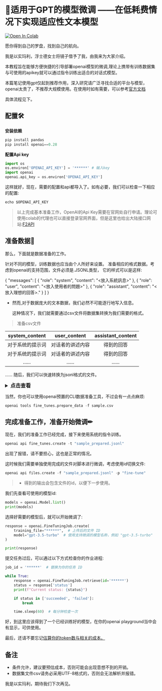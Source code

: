 # 📝适用于GPT的模型微调   ——在低耗费情况下实现适应性文本模型 
[![Open In Colab](https://img.shields.io/badge/Colab-EEAD0E?style=for-the-badge&logo=googlecolab&logoColor=525252
)](https://colab.research.google.com/drive/1vvQq6-BksAkRun_GeMYqM8D8UREG2y9o?usp=sharing)
 
 愿你得到自己的罗盘，找到自己的航向。

 我是以实玛利，浮士德女士将镜子借予了我，由我来为大家介绍。
 
 本教程旨在能够方便快捷的引导部署openai模型的微调,理论上携带有训练数据集与可使用的apikey就可以通过指令训练出适合的对话式模型。
 
本篇笔记使用gpt仅起到推荐作用，深入研究请广泛寻找合适的平台与模型，openai太贵了，不推荐大规模使用。在使用时如有需要，可以参考[官方文档](https://platform.openai.com/docs/guides/fine-tuning)

具体流程见下。

## 配置🛠️
**安装依赖**
```python
pip install pandas
pip install openai==0.28
```
**配置Api key**
```python
import os
os.environ['OPENAI_API_KEY'] = '******' # 输入key
import openai
openai.api_key = os.environ['OPENAI_API_KEY']
```
这样就好，现在，需要的配置和api都导入了。如有必要，我们可以检查一下相应的配置:
```python
echo $OPENAI_API_KEY
```
>以上完成基本准备工作，OpenAI的Api Key需要在官网处自行申请。理论可使用colab的代理也可以直接登录官网界面，但是这里也给出大陆接口网站:[F2API](https://f2api.com/?r=8270)

## 准备数据📑
那么，下面就是数据准备的工作。

针对不同的模型，训练数据也应当由个人所好来设置。
准备相应的格式数据。考虑到openai的支持范围，文件必须是.JSONL类型， 
它的样式可以是这样:

{
  "messages": [
    { "role": "system", "content": "<放入系統訊息>" },
    { "role": "user", "content": "<放入使用者的問題>" },
    { "role": "assistant", "content": "<放入理想的回答>." }
  ]
}   


+ 然而,对于数据庞大的文本数据，我们必然不可能逐行地写入信息。

  这种情况下，我们就需要通过csv文件将数据集转换为我们需要的格式。
>准备csv文件


| system_content | user_content |  assistant_content  |
| :------------: | :----------: |:------------------: |
| 对于系统的提示词 |对话者的讲述内容| 得到的回答 | 
| 对于系统的提示词 |对话者的讲述内容| 得到的回答 |
|......  |......   | ......  | 

......  随后，我们可以快速转换为jsonl格式的文件。
<details>
<summary style="font-weight: bold; font-size: larger;">点击查看</summary>

```python
import csv
import json

csv_file = 'sample.csv'  # 替换为你的CSV文件名
jsonl_file = 'sample.jsonl'  # 输出的JSONL文件名

# 定义列名映射
column_mapping = {
    'system_content': ['system_content', 'System Content'],
    'user_content': ['user_content', 'User Content'],
    'assistant_content': ['assistant_content', 'Assistant Content']
}

def get_column_name(header, mapping):
    for key, names in mapping.items():
        if header in names:
            return key
    raise KeyError(f"Column name '{header}' is not recognized")

# 去掉BOM的函数
def remove_bom(text):
    if text.startswith('\ufeff'):
        return text[1:]
    return text

with open(csv_file, 'r', newline='', encoding='utf-8-sig') as csvfile, open(jsonl_file, 'w', encoding='utf-8') as jsonlfile:
    reader = csv.DictReader(csvfile)
    # 去掉列名中的BOM
    headers = [remove_bom(header) for header in reader.fieldnames]
    # 获取实际列名并转换为标准列名
    mapped_headers = {header: get_column_name(header, column_mapping) for header in headers}

    for row in reader:
        messages = [
            {"role": "system", "content": row.get(mapped_headers.get('system_content', ''), '')},
            {"role": "user", "content": row.get(mapped_headers.get('user_content', ''), '')},
            {"role": "assistant", "content": row.get(mapped_headers.get('assistant_content', ''), '')}
        ]
        jsonlfile.write(json.dumps({"messages": messages}) + '\n')

print("CSV file has been converted to JSONL format.")
```

</details>

当然，你也可以使用openai预置的CLI数据准备工具，不过会有一点点麻烦:

```python
openai tools fine_tunes.prepare_data -f sample.csv

```

## 完成准备工作，准备开始微调✏

现在，我们的准备工作已经完成，接下来使用系统的指令训练。

```python
openai api fine_tunes.create -t "sample_prepared.jsonl" 
```
出现了报错，请不要担心，这也是正常的情况。

这时候我们需要单独使用完成的文件对脚本进行微调，考虑使用id切换文件:
```python
openai api files.create -f "sample_prepared.jsonl" -p "fine-tune"
```
> + 得到的输出会包含文件的id，以便下一步使用。

我们先查看可使用的模型id:
```python
models = openai.Model.list()
print(models)
```
选择好需要的模型后，就可以开始微调了:
```python
response = openai.FineTuningJob.create(
    training_file="******",  # 上传后的文件 ID
    model="gpt-3.5-turbo"  # 使用支持微调的模型名称，例如 "gpt-3.5-turbo"
)

print(response)
```
提交任务过后，可以通过以下方式检查你的作业进程:
```python
job_id = '******'  # 替换为你的任务 ID

while True:
    response = openai.FineTuningJob.retrieve(id='******')
    status = response['status']
    print(f"Current status: {status}")

    if status in ['succeeded', 'failed']:
        break

    time.sleep(60)  # 每分钟检查一次

```

好，到这里应该得到了一个已经训练好的模型，在你的openai playground当中会有显示，可供使用。

最后，还请不要忘记[估算你的token数与相关的成本。](https://platform.openai.com/docs/guides/fine-tuning/preparing-your-dataset)
            
## 备注
+ 条件允许，建议要预估成本，否则可能会出现意想不到的开销。
+ 数据集文件csv请务必采用UTF-8格式的，否则会无法解析并报错。


我是以实玛利，期待我们下次再见。

